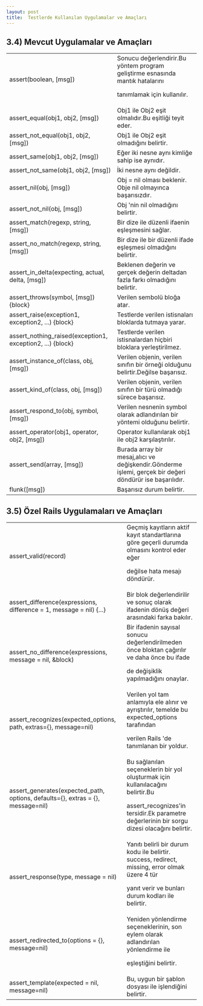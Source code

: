 ```yaml
---
layout: post
title:  Testlerde Kullanılan Uygulamalar ve Amaçları
---
```

## 3.4) Mevcut Uygulamalar ve Amaçları

  <table>


<tr>


<td>assert(boolean, [msg])</td>


<td>Sonucu değerlendirir.Bu yöntem program geliştirme esnasında mantık hatalarını 


tanımlamak için kullanılır.</td>


</tr>


<tr>


<td>assert_equal(obj1, obj2, [msg])</td>


<td>Obj1 ile Obj2 eşit olmalıdır.Bu eşitliği teyit eder.</td>


</tr>


<tr>


<td>assert_not_equal(obj1, obj2, [msg])</td>


<td>Obj1 ile Obj2 eşit olmadığını belirtir.</td>


</tr>


<tr>


<td>assert_same(obj1, obj2, [msg])</td>


<td>Eğer iki nesne aynı kimliğe sahip ise aynıdır.</td>


</tr>


<tr>


<td>assert_not_same(obj1, obj2, [msg])</td>


<td>İki nesne aynı değildir.</td>


</tr>


<tr>


<td>assert_nil(obj, [msg])</td>


<td>Obj = nil olması beklenir. Obje nil olmayınca başarısızdır.</td>


</tr>


<tr>


<td>assert_not_nil(obj, [msg])</td>


<td>Obj 'nin nil olmadığını belirtir.</td>


</tr>


<tr>


<td>assert_match(regexp, string, [msg])</td>


<td>Bir dize ile düzenli ifaenin eşleşmesini sağlar.</td>


</tr>


<tr>


<td>assert_no_match(regexp, string, [msg])</td>


<td>Bir dize ile bir düzenli ifade eşleşmesi olmadığını belirtir.</td>


</tr>


<tr>


<td>assert_in_delta(expecting, actual, delta, [msg])</td>


<td>Beklenen değerin ve gerçek değerin deltadan fazla farkı olmadığını belirtir.</td>


</tr>


<tr>


<td>assert_throws(symbol, [msg]) {block}</td>


<td>Verilen sembolü bloğa atar.</td>


</tr>


<tr>


<td>assert_raise(exception1, exception2, ...) {block}</td>


<td>Testlerde verilen istisnaları bloklarda tutmaya yarar.</td>


</tr>


<tr>


<td>assert_nothing_raised(exception1, exception2, ...) {block}</td>


<td>Testlerde verilen istisnalardan hiçbiri bloklara yerleştirilmez.</td>


</tr>


<tr>


<td>assert_instance_of(class, obj, [msg])</td>


<td>Verilen objenin, verilen sınıfın bir örneği olduğunu belirtir.Değilse başarısız.</td>


</tr>


<tr>


<td>assert_kind_of(class, obj, [msg])</td>


<td>Verilen objenin, verilen sınıfın bir türü olmadığı sürece başarısız.</td>


</tr>


<tr>


<td>assert_respond_to(obj, symbol, [msg])</td>


<td>Verilen nesnenin symbol olarak adlandırılan bir yöntemi olduğunu belirtir.</td>


</tr>


<tr>


<td>assert_operator(obj1, operator, obj2, [msg])</td>


<td>Operator kullanılarak obj1 ile obj2 karşılaştırılır.</td>


</tr>


<tr>


<td>assert_send(array, [msg])</td>


<td>Burada array bir mesaj,alıcı ve değişkendir.Gönderme işlemi, gerçek bir değeri döndürür ise başarılıdır.</td>


</tr>


<tr>


<td>flunk([msg])</td>


<td>Başarısız durum belirtir.</td>


</tr>


  </table>


## 3.5) Özel Rails Uygulamaları ve Amaçları


  <table>


<tr>


<td>assert_valid(record)</td>


<td>Geçmiş kayıtların aktif kayıt standartlarına göre geçerli durumda olmasını kontrol eder eğer 

değilse hata mesajı döndürür.</td>


</tr>


<tr>


<td>assert_difference(expressions, difference = 1, message = nil) {...}</td>


<td>Bir blok değerlendirilir ve sonuç olarak ifadenin dönüş değeri arasındaki farka bakılır.</td>


</tr>


<tr>


<td>assert_no_difference(expressions, message = nil, &block)</td>


<td>Bir ifadenin sayısal sonucu değerlendirilmeden önce bloktan çağırılır ve daha önce bu ifade 

de değişiklik yapılmadığını onaylar.</td>


</tr>


<tr>


<td>assert_recognizes(expected_options, path, extras={}, message=nil)</td>


<td>Verilen yol tam anlamıyla ele alınır ve ayrıştırılır, temelde bu expected_options tarafından 

verilen Rails 'de tanımlanan bir yoldur.</td>


</tr>


<tr>


<td>assert_generates(expected_path, options, defaults={}, extras = {}, message=nil)</td>


<td>Bu sağlanılan seçeneklerin bir yol oluşturmak için kullanılacağını belirtir.Bu 

assert_recognizes'in tersidir.Ek parametre değerlerinin bir sorgu dizesi olacağını belirtir.</td>


</tr>


<tr>


<td>assert_response(type, message = nil)</td>


<td>Yanıtı belirli bir durum kodu ile belirtir. success, redirect, missing, error olmak üzere 4 tür 

yanıt verir ve bunları durum kodları ile belirtir.</td>


</tr>


<tr>


<td>assert_redirected_to(options = {}, message=nil)</td>


<td>Yeniden yönlendirme seçeneklerinin, son eylem olarak adlandırılan yönlendirme ile 

eşleştiğini belirtir.</td>


</tr>


<tr>


<td>assert_template(expected = nil, message=nil)</td>


<td>Bu, uygun bir şablon dosyası ile işlendiğini belirtir.</td>


</tr>


  </table>
